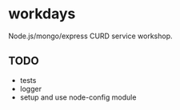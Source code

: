 # workdays
Node.js/mongo/express CURD service workshop.

## TODO
 - tests
 - logger
 - setup and use node-config module
